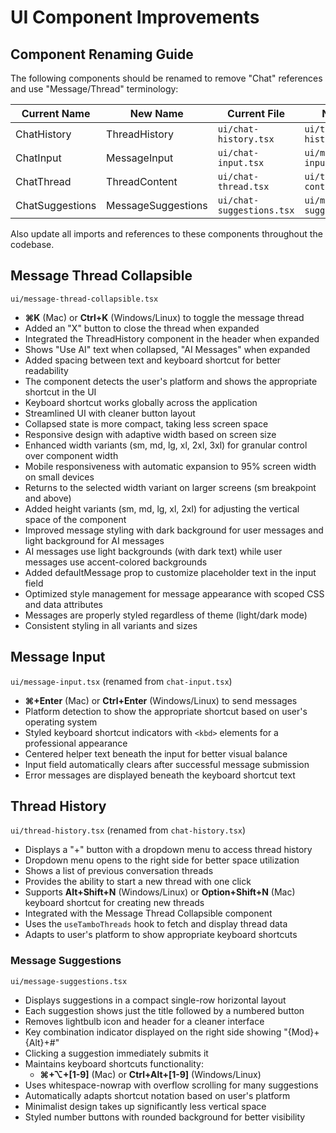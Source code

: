 # UI Component Improvements

## Component Renaming Guide

The following components should be renamed to remove "Chat" references and use "Message/Thread" terminology:

| Current Name    | New Name           | Current File              | New File                     |
| --------------- | ------------------ | ------------------------- | ---------------------------- |
| ChatHistory     | ThreadHistory      | `ui/chat-history.tsx`     | `ui/thread-history.tsx`      |
| ChatInput       | MessageInput       | `ui/chat-input.tsx`       | `ui/message-input.tsx`       |
| ChatThread      | ThreadContent      | `ui/chat-thread.tsx`      | `ui/thread-content.tsx`      |
| ChatSuggestions | MessageSuggestions | `ui/chat-suggestions.tsx` | `ui/message-suggestions.tsx` |

Also update all imports and references to these components throughout the codebase.

## Message Thread Collapsible

`ui/message-thread-collapsible.tsx`

- **⌘K** (Mac) or **Ctrl+K** (Windows/Linux) to toggle the message thread
- Added an "X" button to close the thread when expanded
- Integrated the ThreadHistory component in the header when expanded
- Shows "Use AI" text when collapsed, "AI Messages" when expanded
- Added spacing between text and keyboard shortcut for better readability
- The component detects the user's platform and shows the appropriate shortcut in the UI
- Keyboard shortcut works globally across the application
- Streamlined UI with cleaner button layout
- Collapsed state is more compact, taking less screen space
- Responsive design with adaptive width based on screen size
- Enhanced width variants (sm, md, lg, xl, 2xl, 3xl) for granular control over component width
- Mobile responsiveness with automatic expansion to 95% screen width on small devices
- Returns to the selected width variant on larger screens (sm breakpoint and above)
- Added height variants (sm, md, lg, xl, 2xl) for adjusting the vertical space of the component
- Improved message styling with dark background for user messages and light background for AI messages
- AI messages use light backgrounds (with dark text) while user messages use accent-colored backgrounds
- Added defaultMessage prop to customize placeholder text in the input field
- Optimized style management for message appearance with scoped CSS and data attributes
- Messages are properly styled regardless of theme (light/dark mode)
- Consistent styling in all variants and sizes

## Message Input

`ui/message-input.tsx` (renamed from `chat-input.tsx`)

- **⌘+Enter** (Mac) or **Ctrl+Enter** (Windows/Linux) to send messages
- Platform detection to show the appropriate shortcut based on user's operating system
- Styled keyboard shortcut indicators with `<kbd>` elements for a professional appearance
- Centered helper text beneath the input for better visual balance
- Input field automatically clears after successful message submission
- Error messages are displayed beneath the keyboard shortcut text

## Thread History

`ui/thread-history.tsx` (renamed from `chat-history.tsx`)

- Displays a "+" button with a dropdown menu to access thread history
- Dropdown menu opens to the right side for better space utilization
- Shows a list of previous conversation threads
- Provides the ability to start a new thread with one click
- Supports **Alt+Shift+N** (Windows/Linux) or **Option+Shift+N** (Mac) keyboard shortcut for creating new threads
- Integrated with the Message Thread Collapsible component
- Uses the `useTamboThreads` hook to fetch and display thread data
- Adapts to user's platform to show appropriate keyboard shortcuts

### Message Suggestions

`ui/message-suggestions.tsx`

- Displays suggestions in a compact single-row horizontal layout
- Each suggestion shows just the title followed by a numbered button
- Removes lightbulb icon and header for a cleaner interface
- Key combination indicator displayed on the right side showing "{Mod}+{Alt}+#"
- Clicking a suggestion immediately submits it
- Maintains keyboard shortcuts functionality:
  - **⌘+⌥+[1-9]** (Mac) or **Ctrl+Alt+[1-9]** (Windows/Linux)
- Uses whitespace-nowrap with overflow scrolling for many suggestions
- Automatically adapts shortcut notation based on user's platform
- Minimalist design takes up significantly less vertical space
- Styled number buttons with rounded background for better visibility
